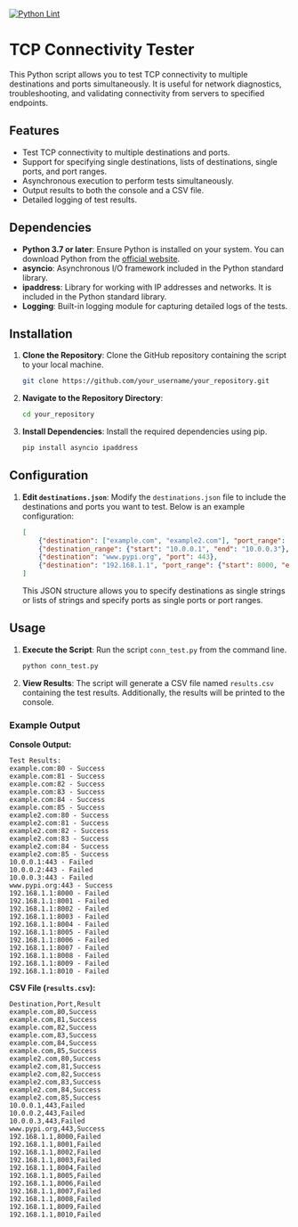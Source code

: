 [![Python Lint](https://github.com/greyinghair/template_python/actions/workflows/python-lint.yaml/badge.svg?branch=main)](https://github.com/greyinghair/template_python/actions/workflows/python-lint.yaml)

# TCP Connectivity Tester

This Python script allows you to test TCP connectivity to multiple destinations and ports simultaneously. It is useful for network diagnostics, troubleshooting, and validating connectivity from servers to specified endpoints.

## Features

- Test TCP connectivity to multiple destinations and ports.
- Support for specifying single destinations, lists of destinations, single ports, and port ranges.
- Asynchronous execution to perform tests simultaneously.
- Output results to both the console and a CSV file.
- Detailed logging of test results.

## Dependencies

- **Python 3.7 or later**: Ensure Python is installed on your system. You can download Python from the [official website](https://www.python.org/downloads/).
- **asyncio**: Asynchronous I/O framework included in the Python standard library.
- **ipaddress**: Library for working with IP addresses and networks. It is included in the Python standard library.
- **Logging**: Built-in logging module for capturing detailed logs of the tests.

## Installation

1. **Clone the Repository**: Clone the GitHub repository containing the script to your local machine.

   ```bash
   git clone https://github.com/your_username/your_repository.git
   ```

2. **Navigate to the Repository Directory**:

   ```bash
   cd your_repository
   ```

3. **Install Dependencies**: Install the required dependencies using pip.

   ```bash
   pip install asyncio ipaddress
   ```

## Configuration

1. **Edit `destinations.json`**: Modify the `destinations.json` file to include the destinations and ports you want to test. Below is an example configuration:

    ```json
    [
        {"destination": ["example.com", "example2.com"], "port_range": {"start": 80, "end": 85}},
        {"destination_range": {"start": "10.0.0.1", "end": "10.0.0.3"}, "port": 443},
        {"destination": "www.pypi.org", "port": 443},
        {"destination": "192.168.1.1", "port_range": {"start": 8000, "end": 8010}}
    ]
    ```

    This JSON structure allows you to specify destinations as single strings or lists of strings and specify ports as single ports or port ranges.

## Usage

1. **Execute the Script**: Run the script `conn_test.py` from the command line.

   ```bash
   python conn_test.py
   ```

2. **View Results**: The script will generate a CSV file named `results.csv` containing the test results. Additionally, the results will be printed to the console.

### Example Output

**Console Output:**
```
Test Results:
example.com:80 - Success
example.com:81 - Success
example.com:82 - Success
example.com:83 - Success
example.com:84 - Success
example.com:85 - Success
example2.com:80 - Success
example2.com:81 - Success
example2.com:82 - Success
example2.com:83 - Success
example2.com:84 - Success
example2.com:85 - Success
10.0.0.1:443 - Failed
10.0.0.2:443 - Failed
10.0.0.3:443 - Failed
www.pypi.org:443 - Success
192.168.1.1:8000 - Failed
192.168.1.1:8001 - Failed
192.168.1.1:8002 - Failed
192.168.1.1:8003 - Failed
192.168.1.1:8004 - Failed
192.168.1.1:8005 - Failed
192.168.1.1:8006 - Failed
192.168.1.1:8007 - Failed
192.168.1.1:8008 - Failed
192.168.1.1:8009 - Failed
192.168.1.1:8010 - Failed
```

**CSV File (`results.csv`):**
```
Destination,Port,Result
example.com,80,Success
example.com,81,Success
example.com,82,Success
example.com,83,Success
example.com,84,Success
example.com,85,Success
example2.com,80,Success
example2.com,81,Success
example2.com,82,Success
example2.com,83,Success
example2.com,84,Success
example2.com,85,Success
10.0.0.1,443,Failed
10.0.0.2,443,Failed
10.0.0.3,443,Failed
www.pypi.org,443,Success
192.168.1.1,8000,Failed
192.168.1.1,8001,Failed
192.168.1.1,8002,Failed
192.168.1.1,8003,Failed
192.168.1.1,8004,Failed
192.168.1.1,8005,Failed
192.168.1.1,8006,Failed
192.168.1.1,8007,Failed
192.168.1.1,8008,Failed
192.168.1.1,8009,Failed
192.168.1.1,8010,Failed
```

